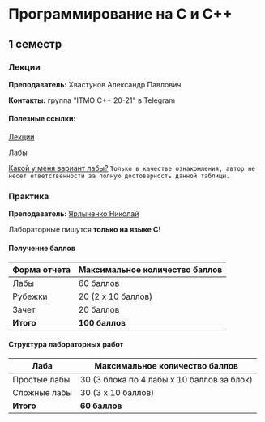 # Программирование на С и С++

## 1 семестр

###  Лекции

**Преподаватель:** Хвастунов Александр Павлович

**Контакты:** группа "ITMO C++ 20-21" в Telegram

#### Полезные ссылки:

[Лекции](https://drive.google.com/drive/folders/1uc3wkwBfxZNWHib_scjsaoYCRwlfUHdW?usp=sharing)

[Лабы](https://drive.google.com/drive/folders/1G5FEvnBCm4mHrxmkrewrCymDLE77PDVc?usp=sharing)

[Какой у меня вариант лабы?](https://docs.google.com/spreadsheets/d/1O6sHNaf9VAOrs8oKHQlZ4liDHluFJSbtTUVSTwIlE3o/edit?usp=sharing)
`Только в качестве ознакомления, автор не несет ответственности за полную достоверность данной таблицы.`

### Практика

**Преподаватель:** [Ярлыченко Николай](https://isu.ifmo.ru/pls/apex/f?p=2143:3:103208023387639::NO:RP:PID:270219)

Лабораторные пишутся **только на языке C!**

#### Получение баллов

Форма отчета | Максимальное количество баллов
-- | --
Лабы | 60 баллов
Рубежки | 20 (2 x 10 баллов)
Зачет | 20 баллов
**Итого** | **100 баллов**

#### Структура лабораторных работ

Лаба | Максимальное количество баллов
-- | --
Простые лабы | 30 (3 блока по 4 лабы x 10 баллов за блок)
Сложные лабы | 30 (3 x 10 баллов)
**Итого** | **60 баллов**
